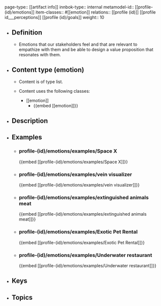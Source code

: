 page-type:: [[artifact info]]
innbok-type:: internal
metamodel-id:: [[profile-(id)/emotions]]
item-classes:: #[[emotion]]
relations:: [[profile (id)]] [[profile id___perceptions]] [[profile (id)/goals]]
weight:: 10

- ## Definition
  - Emotions that our stakeholders feel and that are relevant to empathize with them and be able to design a value proposition that resonates with them.
- ## Content type (emotion)
  - Content is of type list.
  
  - Content uses the following classes:
    - [[emotion]]
      - {{embed [[emotion]]}}
  
- ## Description
- ## Examples
  - ### profile-(id)/emotions/examples/Space X
    {{embed [[profile-(id)/emotions/examples/Space X]]}}
  - ### profile-(id)/emotions/examples/vein visualizer
    {{embed [[profile-(id)/emotions/examples/vein visualizer]]}}
  - ### profile-(id)/emotions/examples/extinguished animals meat
    {{embed [[profile-(id)/emotions/examples/extinguished animals meat]]}}
  - ### profile-(id)/emotions/examples/Exotic Pet Rental
    {{embed [[profile-(id)/emotions/examples/Exotic Pet Rental]]}}
  - ### profile-(id)/emotions/examples/Underwater restaurant
    {{embed [[profile-(id)/emotions/examples/Underwater restaurant]]}}
  
- ## Keys
  
- ## Topics
  

